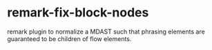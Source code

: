 # remark-fix-block-nodes

remark plugin to normalize a MDAST such that phrasing elements are guaranteed to be children of flow elements.

